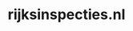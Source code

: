 ---
layout: post
title:  "rijksinspecties.nl"
internal_url:  "/dutchgov/rijksinspecties.nl.html"
subdomains_count: 4
all_subdomains_count: 10
urls_count: 4
ssl_rank: 0
http_rank: 70
url_link: /data/rijksinspecties.nl/urls.txt
all_subdomains_link: /data/rijksinspecties.nl/all_subdomains.txt
subdomains_link: /data/rijksinspecties.nl/subdomains.txt
categories: dutchgov
---